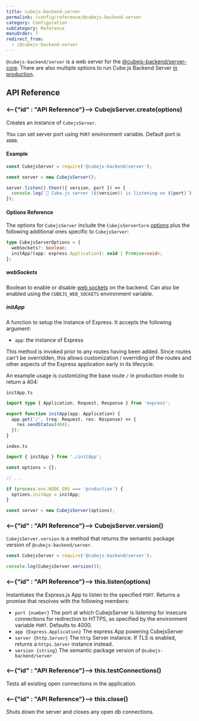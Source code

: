 ```yaml
---
title: cubejs-backend-server
permalink: /config/reference/@cubejs-backend-server
category: Configuration
subCategory: Reference
menuOrder: 7
redirect_from:
  - /@cubejs-backend-server
---
```


`@cubejs-backend/server` is a web server for the
[@cubejs-backend/server-core][ref-config-ref-backend-server-core]. There are
also multiple options to run Cube.js Backend Server [in
production][ref-deployment].

## API Reference

### <--{"id" : "API Reference"}--> CubejsServer.create(options)

Creates an instance of `CubejsServer`.

You can set server port using `PORT` environment variable. Default port is
`4000`.

#### Example

```javascript
const CubejsServer = require('@cubejs-backend/server');

const server = new CubejsServer();

server.listen().then(({ version, port }) => {
  console.log(`🚀 Cube.js server (${version}) is listening on ${port}`);
});
```

#### Options Reference

The options for `CubejsServer` include the `CubejsServerCore`
[options][ref-config-ref-backend-server-core-opts] plus the following additional
ones specific to `CubejsServer`:

```typescript
type CubejsServerOptions = {
  webSockets?: boolean;
  initApp?(app: express.Application): void | Promise<void>;
};
```

##### webSockets

Boolean to enable or disable [web sockets][ref-frontend-real-time-ws] on the
backend. Can also be enabled using the `CUBEJS_WEB_SOCKETS` environment
variable.

##### initApp

A function to setup the instance of Express. It accepts the following argument:

- `app`: the instance of Express

This method is invoked prior to any routes having been added. Since routes can't
be overridden, this allows customization / overriding of the routes and other
aspects of the Express application early in its lifecycle.

An example usage is customizing the base route `/` in production mode to return
a 404:

`initApp.ts`

```typescript
import type { Application, Request, Response } from 'express';

export function initApp(app: Application) {
  app.get('/', (req: Request, res: Response) => {
    res.sendStatus(404);
  });
}
```

`index.ts`

```typescript
import { initApp } from './initApp';

const options = {};

// ...

if (process.env.NODE_ENV === 'production') {
  options.initApp = initApp;
}

const server = new CubejsServer(options);
```

### <--{"id" : "API Reference"}--> CubejsServer.version()

`CubejsServer.version` is a method that returns the semantic package version of
`@cubejs-backend/server`.

```javascript
const CubejsServer = require('@cubejs-backend/server');

console.log(CubejsServer.version());
```

### <--{"id" : "API Reference"}--> this.listen(options)

Instantiates the Express.js App to listen to the specified `PORT`. Returns a
promise that resolves with the following members:

- `port {number}` The port at which CubejsServer is listening for insecure
  connections for redirection to HTTPS, as specified by the environment variable
  `PORT`. Defaults to 4000.
- `app {Express.Application}` The express App powering CubejsServer
- `server {http.Server}` The `http` Server instance. If TLS is enabled, returns
  a `https.Server` instance instead.
- `version {string}` The semantic package version of `@cubejs-backend/server`

### <--{"id" : "API Reference"}--> this.testConnections()

Tests all existing open connections in the application.

### <--{"id" : "API Reference"}--> this.close()

Shuts down the server and closes any open db connections.

[ref-config-ref-backend-server-core]:
  /config/reference/@cubejs-backend-server-core
[ref-config-ref-backend-server-core-opts]:
  /config/reference/@cubejs-backend-server-core#options-reference
[ref-deployment]: /deployment/overview
[ref-frontend-real-time-ws]: /real-time-data-fetch#web-sockets
